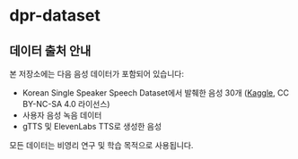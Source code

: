 # dpr-dataset

## 데이터 출처 안내

본 저장소에는 다음 음성 데이터가 포함되어 있습니다:

- Korean Single Speaker Speech Dataset에서 발췌한 음성 30개 ([Kaggle](https://www.kaggle.com/datasets/bryanpark/korean-single-speaker-speech-dataset), CC BY-NC-SA 4.0 라이선스)  
- 사용자 음성 녹음 데이터  
- gTTS 및 ElevenLabs TTS로 생성한 음성  

모든 데이터는 비영리 연구 및 학습 목적으로 사용됩니다.
